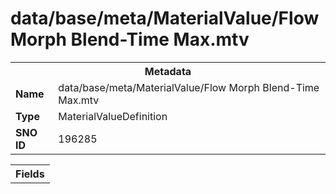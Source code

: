 <h1>data/base/meta/MaterialValue/Flow Morph Blend-Time Max.mtv</h1><table><tr><th colspan="100%">Metadata</th></tr><tr><td><b>Name</b></td><td>data/base/meta/MaterialValue/Flow Morph Blend-Time Max.mtv</td></tr><tr><td><b>Type</b></td><td>MaterialValueDefinition</td></tr><tr><td><b>SNO ID</b></td><td>196285</td></tr></table>

<table><tr><th colspan="100%">Fields</th></tr></table>

